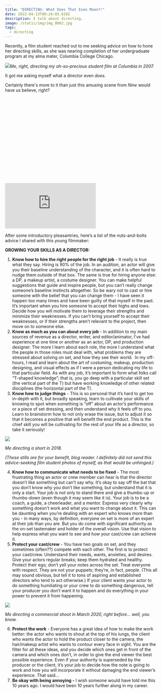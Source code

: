 ```yaml
---
title: "DIRECTING: What Does That Even Mean?!"
date: 2022-04-13T00:24:03.610Z
description: I talk about directing.
image: /static/img/img_0062.jpg
tags:
  - directing
---
```

Recently, a film student reached out to me seeking advice on how to hone her directing skills, as she was nearing completion of her undergraduate program at my alma mater, Columbia College Chicago. 

![](https://lh6.googleusercontent.com/nmSza2nw7N_Dl4gYcnTas1H4Kfwj6v--MZlayuQislralJMSXi3fWk2CGWyk-CjSO47CzhU-rPFrwXq1a6-OtzvLcvZcmxjPOusskKeISSdCSxeVeED9b6-zUcdu9g0gLTD5pGPH)*Me, right, directing my oh-so-precious student film at Columbia in 2007.*

It got me asking myself what a director even *does.* 

Certainly there's more to it than just this amusing scene from *Nine* would have us believe, right? 

<div class="relative mb-12" style="padding: 56.25% 0 0 0;">
  <iframe 
    src="https://www.youtube.com/embed/Fe8_xJoV-mY" 
    title="Video player" 
    class="absolute top-0 left-0 w-full h-full"
    frameborder="0" 
    allowfullscreen
  ></iframe>
</div>

After some introductory pleasantries, here’s a list of the nuts-and-bolts advice I shared with this young filmmaker:  

**GROWING YOUR SKILLS AS A DIRECTOR:**

1. **Know how to hire the right people for the right job** - It really is true what they say. Hiring is 90% of the job. In an audition, an actor will give you their baseline understanding of the character, and it is often hard to nudge them outside of that box. The same is true for hiring anyone else: a DP, a makeup artist, a costume designer. You can make helpful suggestions that guide and inspire people, but you can’t really change someone’s baseline instincts altogether. So be wary not to cast or hire someone with the belief that you can change them - I have seen it happen too many times and have been guilty of that myself in the past. It’s important when you hire someone to accept their highs and lows. Decide how you will motivate them to leverage their strengths and minimize their weaknesses. If you can’t bring yourself to accept their weaknesses, or if their strengths aren’t relevant to the project, then move on to someone else.  
2. **Know as much as you can about every job** - In addition to my main sources of revenue as a director, writer, and editor/animator, I’ve had experience at one time or another as an actor, DP, and production designer. The more I learn about each role, the more I understand what the people in those roles must deal with, what problems they are stressed about solving on set, and how they see their world.  In my off-hours, I read and learn about the art of costuming, makeup, production designing, and visual effects as if I were a person dedicating my life to that particular field. As with any job, it’s important to form what folks call “T-shaped knowledge”; that is, you go deep with a particular skill set (the vertical part of the T) but have working knowledge of other related disciplines (the horizontal part of the T). 
3. **Know how to judge things** - This is so personal that it’s hard to get too in-depth with it, but broadly speaking, learn to cultivate your skills of knowing to spot when something is “off” about an actor’s performance or a piece of set dressing, and then understand why it feels off to you. Learn to brainstorm how to not only erase the issue, but to adjust it so that it becomes a positive that will benefit the end product. This is the chief skill you will be cultivating for the rest of your life as a director, so take it seriously! 

![](https://lh6.googleusercontent.com/Qb0elkHhl2ZRaAdJRmoxmiLBHL8njfyYv904JRirEr20thFvh12KQpdoMOs7J3f5HU7sNBrUwLiHedsoaoVODgaJNnvuQyyMIixC6q5A97awmGkYlaBNKh6xRqoMlvbVpl-dIc9i)

*Me directing a short in 2018.*

*(These stills are for your benefit, blog reader. I definitely did not send this advice-seeking film student photos of myself, as that would be unhinged.)*

4. **Know how to communicate what needs to be fixed** - The most frustrating thing an actor or crew member can hear is that the director doesn’t like something but can’t say why. It’s okay to say off the bat that you don’t know why you don’t like something, but understand that it is only a start. Your job is not only to stand there and give a thumbs-up or thumbs-down (even though it may seem like it is). Your job is to be a coach, a guide, a cheerleader, and a mentor. Express very clearly why something doesn’t work and what you want to change about it. This can be daunting when you’re dealing with an expert who knows more than you - in many ways, by definition, everyone on set is more of an expert at their job than you are. But you do come with significant authority as the on-set tastemaker and holder of the overall vision. Use that vision to help express what you want to see and how your cast/crew can achieve it.  
5. **Protect your cast/crew** - You have two goals on set, and they sometimes (often??) compete with each other. The first is to protect your cast/crew. Understand their needs, wants, anxieties, and desires. Give your actors regular breaks; keep them hydrated and healthy. Protect their ego; don’t yell your notes across the set. Treat everyone with respect. They are not your puppets; they’re, in fact, people. (This all may sound obvious, but tell it to tons of aspiring and established directors who tend to act otherwise.) If your client wants your actor to do something humiliating or your crew to do something dangerous, tell your producer you don’t want it to happen and do everything in your power to prevent it from happening. 

![](https://lh6.googleusercontent.com/jPBimZrreG7dZc-e51-XRS2xqcYFtqFmIEmPvn7FMhqEIbCzyMI76g6mAR7Nt5CP3O1KApcdFvAnSY6Y843rbGbOfLsbt56kWVzVdOnuoyn7woP1lkWAZ8Mz_cqmEwLgi3Wy9pu-)

*Me directing a commercial shoot in March 2020, right before... well, you know.*

6. **Protect the work** - Everyone has a great idea of how to make the work better: the actor who wants to shout at the top of his lungs, the client who wants the actor to hold the product closer to the camera, the hair/makeup artist who wants to contour every face in sight. You are the filter for all these ideas, and you decide which ones get in front of the camera and which ones don’t, in order to give the end viewer the best possible experience. Even if your authority is superseded by the producer or the client, it’s your job to decide how the note is going to work and how you will incorporate it without damaging the end viewer’s experience. That said...
7. **Be okay with being annoying -** I wish someone would have told me this 10 years ago. I would have been 10 years further along in my career.